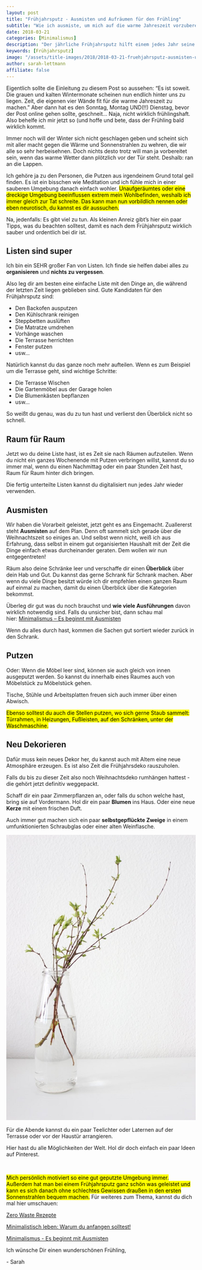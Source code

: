 ```yaml
---
layout: post
title: "Frühjahrsputz - Ausmisten und Aufräumen für den Frühling"
subtitle: "Wie ich ausmiste, um mich auf die warme Jahreszeit vorzubereiten"
date: 2018-03-21
categories: [Minimalismus]
description: "Der jährliche Frühjahrsputz hilft einem jedes Jahr seine Sachen zusammen zu bekommen. Ich zeige dir wie ich das mache."
keywords: [Frühjahrsputz]
image: "/assets/title-images/2018/2018-03-21-fruehjahrsputz-ausmisten-und-aufraeumen-fuer-den-fruehling.jpg"
author: sarah-lettmann
affiliate: false
---
```

Eigentlich sollte die Einleitung zu diesem Post so aussehen: “Es ist soweit. Die grauen und kalten Wintermonate scheinen nun endlich hinter uns zu liegen. Zeit, die eigenen vier Wände fit für die warme Jahreszeit zu machen.”
Aber dann hat es den Sonntag, Montag UND(!!) Dienstag, bevor der Post online gehen sollte, geschneit… Naja, nicht wirklich frühlingshaft. Also behelfe ich mir jetzt so (und hoffe und bete, dass der Frühling bald wirklich kommt.

Immer noch will der Winter sich nicht geschlagen geben und scheint sich mit aller macht gegen die Wärme und Sonnenstrahlen zu wehren, die wir alle so sehr herbeisehnen. Doch nichts desto trotz will man ja vorbereitet sein, wenn das warme Wetter dann plötzlich vor der Tür steht. Deshalb: ran an die Lappen.

Ich gehöre ja zu den Personen, die Putzen aus irgendeinem Grund total geil finden. Es ist ein bisschen wie Meditation und ich fühle mich in einer sauberen Umgebung danach einfach wohler. <mark>Unaufgeräumtes oder eine dreckige Umgebung beeinflussen extrem mein Wohlbefinden, weshalb ich immer gleich zur Tat schreite. Das kann man nun vorbildlich nennen oder eben neurotisch, du kannst es dir aussuchen.</mark>

Na, jedenfalls: Es gibt viel zu tun. Als kleinen Anreiz gibt’s hier ein paar Tipps, was du beachten solltest, damit es nach dem Frühjahrsputz wirklich sauber und ordentlich bei dir ist.

## Listen sind super
Ich bin ein SEHR großer Fan von Listen. Ich finde sie helfen dabei alles zu **organisieren** und **nichts zu vergessen**.

Also leg dir am besten eine einfache Liste mit den Dinge an, die während der letzten Zeit liegen geblieben sind. Gute Kandidaten für den Frühjahrsputz sind:

- Den Backofen ausputzen  
- Den Kühlschrank reinigen  
- Steppbetten auslüften  
- Die Matratze umdrehen  
- Vorhänge waschen  
- Die Terrasse herrichten  
- Fenster putzen  
- usw...

Natürlich kannst du das ganze noch mehr aufteilen. Wenn es zum Beispiel um die Terrasse geht, sind wichtige Schritte:

- Die Terrasse Wischen  
- Die Gartenmöbel aus der Garage holen  
- Die Blumenkästen bepflanzen  
- usw...

So weißt du genau, was du zu tun hast und verlierst den Überblick nicht so schnell.

## Raum für Raum
Jetzt wo du deine Liste hast, ist es Zeit sie nach Räumen aufzuteilen. Wenn du nicht ein ganzes Wochenende mit Putzen verbringen willst, kannst du so immer mal, wenn du einen Nachmittag oder ein paar Stunden Zeit hast, Raum für Raum hinter dich bringen.

Die fertig unterteilte Listen kannst du digitalisiert nun jedes Jahr wieder verwenden.

## Ausmisten
Wir haben die Vorarbeit geleistet, jetzt geht es ans Eingemacht. Zuallererst steht **Ausmisten** auf dem Plan. Denn oft sammelt sich gerade über die Weihnachtszeit so einiges an. Und selbst wenn nicht, weiß ich aus Erfahrung, dass selbst in einem gut organisierten Haushalt mit der Zeit die Dinge einfach etwas durcheinander geraten. Dem wollen wir nun entgegentreten!

Räum also deine Schränke leer und verschaffe dir einen **Überblick** über dein Hab und Gut. Du kannst das gerne Schrank für Schrank machen. Aber wenn du viele Dinge besitzt würde ich dir empfehlen einen ganzen Raum auf einmal zu machen, damit du einen Überblick über die Kategorien bekommst.

Überleg dir gut was du noch brauchst und **wie viele Ausführungen** davon wirklich notwendig sind. Falls du unsicher bist, dann schau mal hier: [Minimalismus – Es beginnt mit Ausmisten](/blog/minimalismus-ausmisten)

Wenn du alles durch hast, kommen die Sachen gut sortiert wieder zurück in den Schrank.

## Putzen
Oder: Wenn die Möbel leer sind, können sie auch gleich von innen ausgeputzt werden. So kannst du innerhalb eines Raumes auch von Möbelstück zu Möbelstück gehen.

Tische, Stühle und Arbeitsplatten freuen sich auch immer über einen Abwisch.

<mark>Ebenso solltest du auch die Stellen putzen, wo sich gerne Staub sammelt: Türrahmen, in Heizungen, Fußleisten, auf den Schränken, unter der Waschmaschine.</mark>

## Neu Dekorieren
Dafür muss kein neues Dekor her, du kannst auch mit Altem eine neue Atmosphäre erzeugen. Es ist also Zeit die Frühjahrsdeko rauszuholen.

Falls du bis zu dieser Zeit also noch Weihnachtsdeko rumhängen hattest - die gehört jetzt definitiv weggepackt.

Schaff dir ein paar Zimmerpflanzen an, oder falls du schon welche hast, bring sie auf Vordermann. Hol dir ein paar **Blumen** ins Haus. Oder eine neue **Kerze** mit einem frischen Duft.

Auch immer gut machen sich ein paar **selbstgepflückte Zweige** in einem umfunktionierten Schraubglas oder einer alten Weinflasche.

![Selbst gepflückte Zweige](/assets/inpost-images/2017/2017-03-11-blumen.jpg "© {{ site.title }}")

Für die Abende kannst du ein paar Teelichter oder Laternen auf der Terrasse oder vor der Haustür arrangieren.

Hier hast du alle Möglichkeiten der Welt. Hol dir doch einfach ein paar Ideen auf Pinterest.

&nbsp;

<mark>Mich persönlich motiviert so eine gut geputzte Umgebung immer. Außerdem hat man bei einem Frühjahrsputz ganz schön was geleistet und kann es sich danach ohne schlechtes Gewissen draußen in den ersten Sonnenstrahlen bequem machen.</mark> Für weiteres zum Thema, kannst du dich mal hier umschauen:

[Zero Waste Rezepte](/blog/zero_waste_rezepte)

[Minimalistisch leben: Warum du anfangen solltest!](/blog/minimalistisch-leben)

[Minimalismus - Es beginnt mit Ausmisten](/blog/minimalismus-ausmisten)

Ich wünsche Dir einen wunderschönen Frühling,

\- Sarah
